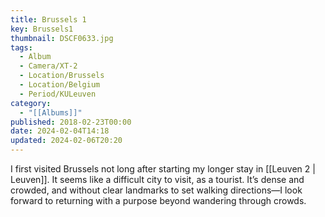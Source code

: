 ```yaml
---
title: Brussels 1
key: Brussels1
thumbnail: DSCF0633.jpg
tags:
  - Album
  - Camera/XT-2
  - Location/Brussels
  - Location/Belgium
  - Period/KULeuven
category:
  - "[[Albums]]"
published: 2018-02-23T00:00
date: 2024-02-04T14:18
updated: 2024-02-06T20:20
---
```

I first visited Brussels not long after starting my longer stay in [[Leuven 2 | Leuven]]. It seems like a difficult city to visit, as a tourist. It’s dense and crowded, and without clear landmarks to set walking directions—I look forward to returning with a purpose beyond wandering through crowds.
